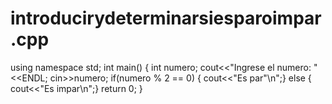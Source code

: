 # introducirydeterminarsiesparoimpar.cpp
using namespace std;
int main() {
int numero;
cout<<"Ingrese el numero: "<<ENDL;
cin>>numero;
if(numero % 2 == 0)
{ cout<<"Es par"\n";}
else
{ cout<<"Es impar\n";}
return 0;
}
